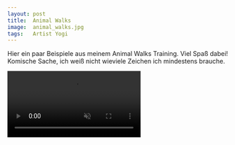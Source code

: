 ```yaml
---
layout: post
title:  Animal Walks
image:  animal_walks.jpg
tags:   Artist Yogi
---
```


Hier ein paar Beispiele aus meinem Animal Walks Training. Viel Spaß dabei! Komische Sache, ich weiß nicht wieviele Zeichen ich mindestens brauche.

<video autoplay controls loop muted src="{{site.baseurl}}/images/walks/ice-bear_360x202.mp4" playsinline>
</video>



